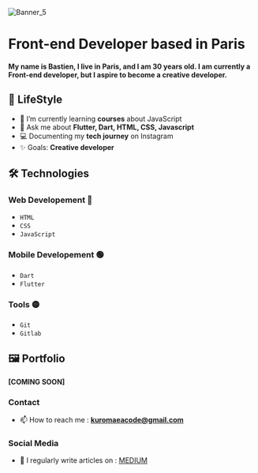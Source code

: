 ![Banner_5](https://github.com/Kuromaea/Kuromaea/assets/41955164/aa4fc5f0-169a-4e1f-b8e0-f3e757f65081)

# Front-end Developer based in Paris

#### My name is Bastien, I live in Paris, and I am 30 years old. I am currently a Front-end developer, but I aspire to become a creative developer.

## 🔄 LifeStyle

- 🌱 I’m currently learning **courses** about JavaScript
- 💬 Ask me about **Flutter, Dart, HTML, CSS, Javascript**
- 💻 Documenting my **tech journey** on Instagram  
- ✨ Goals: **Creative developer**

## 🛠 Technologies

### Web Developement 🔵

- <code>HTML</code>
- <code>CSS</code>
- <code>JavaScript</code>

### Mobile Developement 🟢

- <code>Dart</code>
- <code>Flutter</code>

### Tools 🟡

- <code>Git</code>
- <code>Gitlab</code>

## 🖼 Portfolio

**[COMING SOON]**

### Contact

- 📫 How to reach me : **kuromaeacode@gmail.com**

### Social Media

- 📝 I regularly write articles on : [MEDIUM](https://medium.com/@kuromaea)
